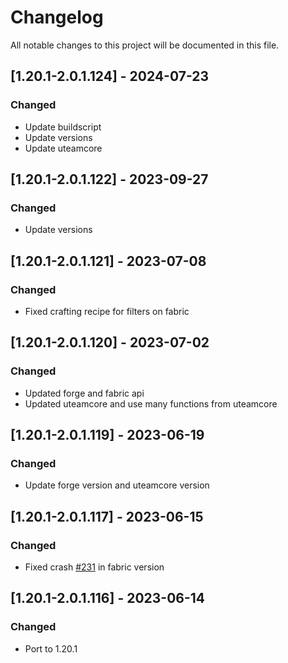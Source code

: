 # Changelog
All notable changes to this project will be documented in this file.

## [1.20.1-2.0.1.124] - 2024-07-23
### Changed
 - Update buildscript
 - Update versions
 - Update uteamcore

## [1.20.1-2.0.1.122] - 2023-09-27
### Changed
 - Update versions

## [1.20.1-2.0.1.121] - 2023-07-08
### Changed
 - Fixed crafting recipe for filters on fabric

## [1.20.1-2.0.1.120] - 2023-07-02
### Changed
 - Updated forge and fabric api
 - Updated uteamcore and use many functions from uteamcore

## [1.20.1-2.0.1.119] - 2023-06-19
### Changed
 - Update forge version and uteamcore version

## [1.20.1-2.0.1.117] - 2023-06-15
### Changed
 - Fixed crash [#231](https://github.com/MC-U-Team/Useful-Backpacks/issues/231) in fabric version

## [1.20.1-2.0.1.116] - 2023-06-14
### Changed
 - Port to 1.20.1